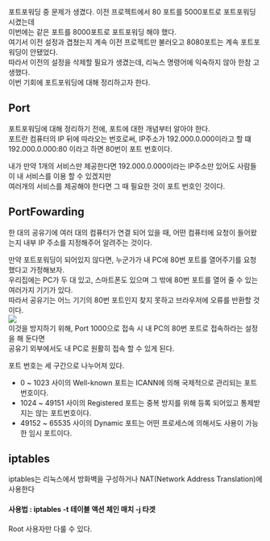 포트포워딩 중 문제가 생겼다.
이전 프로젝트에서 80 포트를 5000포트로 포트포워딩 시켰는데  
이번에는 같은 포트를 8000포트로 포트포워딩 해야 했다.  
여기서 이전 설정과 겹쳤는지 계속 이전 프로젝트만 불러오고 8080포트는 계속 포트포워딩이 안됐었다.  
따라서 이전의 설정을 삭제할 필요가 생겼는데, 리눅스 명령어에 익숙하지 않아 한참 고생했다.  
이번 기회에 포트포워딩에 대해 정리하고자 한다.  

## Port
포트포워딩에 대해 정리하기 전에, 포트에 대한 개념부터 알아야 한다.  
포트란 컴퓨터의 IP 뒤에 따라오는 번호로써, IP주소가 192.000.0.000이라고 할 떄  
192.000.0.000:80 이라고 하면 80번이 포트 번호이다.  

내가 만약 1개의 서비스만 제공한다면 192.000.0.000이라는 IP주소만 있어도 사람들이 내 서비스를 이용 할 수 있겠지만  
여러개의 서비스를 제공해야 한다면 그 때 필요한 것이 포트 번호인 것이다.  

## PortFowarding 
한 대의 공유기에 여러 대의 컴퓨터가 연결 되어 있을 때, 어떤 컴퓨터에 요청이 들어왔는지 내부 IP 주소를 지정해주어 알려주는 것이다.

만약 포트포워딩이 되어있지 않다면, 누군가가 내 PC에 80번 포트를 열어주기를 요청했다고 가정해보자.  
우리집에는 PC가 두 대 있고, 스마트폰도 있으며 그 밖에 80번 포트를 열어 줄 수 있는 여러가지 기기가 있다.  
따라서 공유기는 어느 기기의 80번 포트인지 찾지 못하고 브라우저에 오류를 반환할 것이다.  
<img src="https://user-images.githubusercontent.com/43599437/142602740-d42bb076-5c26-4b17-b2d6-a09da887b369.png"/>  
이것을 방지하기 위해, Port 1000으로 접속 시 내 PC의 80번 포트로 접속하라는 설정을 해 둔다면  
공유기 외부에서도 내 PC로 원활히 접속 할 수 있게 된다.  

포트 번호는 세 구간으로 나누어져 있다.
- 0 ~ 1023 사이의 Well-known 포트는 ICANN에 의해 국제적으로 관리되는 포트번호이다.  
- 1024 ~ 49151 사이의 Registered 포트는 중복 방지를 위해 등록 되어있고 통제받지는 않는 포트번호이다.  
- 49152 ~ 65535 사이의 Dynamic 포트는 어떤 프로세스에 의해서도 사용이 가능한 임시 포트이다.  

## iptables

iptables는 리눅스에서 방화벽을 구성하거나 NAT(Network Address Translation)에 사용한다

#### 사용법 : iptables -t 테이블 액션 체인 매치 -j 타겟

Root 사용자만 다룰 수 있다.
